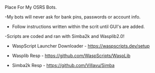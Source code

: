 Place For My OSRS Bots.

-My bots will never ask for bank pins, passwords or account info. 

- Follow instructions written within the scrit until GUI's are added.




-Scripts are coded and ran with Simba2k and Wasplib2.0!

  
-  WaspScript Launcher Downloader - https://waspscripts.dev/setup

-  Wasplib Resp - https://github.com/WaspScripts/WaspLib

-  Simba2k Resp - https://github.com/Villavu/Simba
